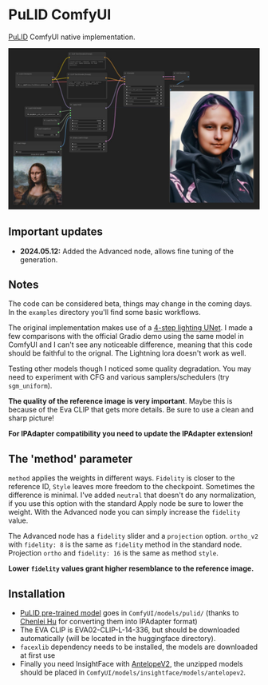 # PuLID ComfyUI

[PuLID](https://github.com/ToTheBeginning/PuLID) ComfyUI native implementation.

![basic workflow](examples/pulid_wf.jpg)

## Important updates

- **2024.05.12:** Added the Advanced node, allows fine tuning of the generation.

## Notes

The code can be considered beta, things may change in the coming days. In the `examples` directory you'll find some basic workflows.

The original implementation makes use of a [4-step lighting UNet](https://huggingface.co/ByteDance/SDXL-Lightning). I made a few comparisons with the official Gradio demo using the same model in ComfyUI and I can't see any noticeable difference, meaning that this code should be faithful to the orignal. The Lightning lora doesn't work as well.

Testing other models though I noticed some quality degradation. You may need to experiment with CFG and various samplers/schedulers (try `sgm_uniform`).

**The quality of the reference image is very important**. Maybe this is because of the Eva CLIP that gets more details. Be sure to use a clean and sharp picture!

**For IPAdapter compatibility you need to update the IPAdapter extension!**

## The 'method' parameter

`method` applies the weights in different ways. `Fidelity` is closer to the reference ID, `Style` leaves more freedom to the checkpoint. Sometimes the difference is minimal. I've added `neutral` that doesn't do any normalization, if you use this option with the standard Apply node be sure to lower the weight. With the Advanced node you can simply increase the `fidelity` value.

The Advanced node has a `fidelity` slider and a `projection` option. `ortho_v2` with `fidelity: 8` is the same as `fidelity` method in the standard node. Projection `ortho` and `fidelity: 16` is the same as method `style`.

**Lower `fidelity` values grant higher resemblance to the reference image.**

## Installation

- [PuLID pre-trained model](https://huggingface.co/huchenlei/ipadapter_pulid/resolve/main/ip-adapter_pulid_sdxl_fp16.safetensors?download=true) goes in `ComfyUI/models/pulid/` (thanks to [Chenlei Hu](https://github.com/huchenlei) for converting them into IPAdapter format)
- The EVA CLIP is EVA02-CLIP-L-14-336, but should be downloaded automatically (will be located in the huggingface directory).
- `facexlib` dependency needs to be installed, the models are downloaded at first use
- Finally you need InsightFace with [AntelopeV2](https://huggingface.co/MonsterMMORPG/tools/tree/main), the unzipped models should be placed in `ComfyUI/models/insightface/models/antelopev2`.

